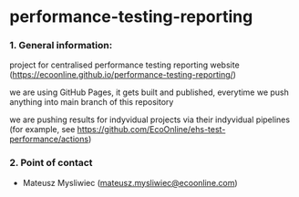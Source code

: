 # performance-testing-reporting

### 1. General information:

project for centralised performance testing reporting website (https://ecoonline.github.io/performance-testing-reporting/)

we are using GitHub Pages, it gets built and published, everytime we push anything into main branch of this repository

we are pushing results for indyvidual projects via their indyvidual pipelines (for example, see https://github.com/EcoOnline/ehs-test-performance/actions)

### 2. Point of contact
- Mateusz Mysliwiec (mateusz.mysliwiec@ecoonline.com)
